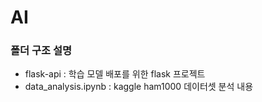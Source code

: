 # AI

### 폴더 구조 설명
* flask-api : 학습 모델 배포를 위한 flask 프로젝트 
* data_analysis.ipynb : kaggle ham1000 데이터셋 분석 내용 

